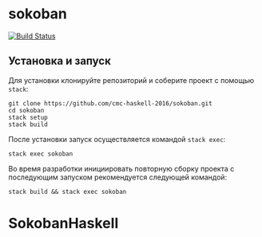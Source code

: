 # sokoban

[![Build Status](https://travis-ci.org/cmc-haskell-2016/sokoban.svg?branch=master)](https://travis-ci.org/cmc-haskell-2016/sokoban)

## Установка и запуск

Для установки клонируйте репозиторий и соберите проект с помощью `stack`:

```
git clone https://github.com/cmc-haskell-2016/sokoban.git
cd sokoban
stack setup
stack build
```

После установки запуск осуществляется командой `stack exec`:

```
stack exec sokoban
```

Во время разработки инициировать повторную сборку проекта с последующим запуском рекомендуется
следующей командой:

```
stack build && stack exec sokoban
```
# SokobanHaskell
